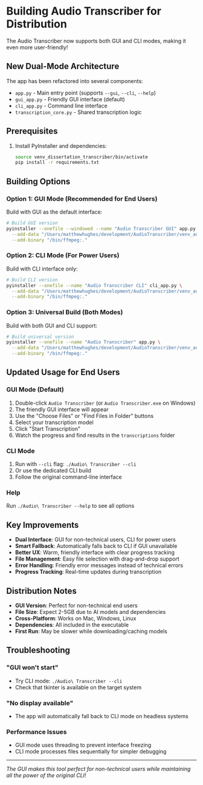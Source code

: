 # Building Audio Transcriber for Distribution

The Audio Transcriber now supports both GUI and CLI modes, making it even more user-friendly!

## New Dual-Mode Architecture

The app has been refactored into several components:
- `app.py` - Main entry point (supports `--gui`, `--cli`, `--help`)
- `gui_app.py` - Friendly GUI interface (default)
- `cli_app.py` - Command line interface  
- `transcription_core.py` - Shared transcription logic

## Prerequisites

1. Install PyInstaller and dependencies:
   ```bash
   source venv_dissertation_transcriber/bin/activate
   pip install -r requirements.txt
   ```

## Building Options

### Option 1: GUI Mode (Recommended for End Users)
Build with GUI as the default interface:

```bash
# Build GUI version
pyinstaller --onefile --windowed --name "Audio Transcriber GUI" app.py \
  --add-data "/Users/matthewhughes/development/AudioTranscriber/venv_audio/lib/python3.12/site-packages/whisper/assets:whisper/assets" \
  --add-binary "/bin/ffmpeg:."
```

### Option 2: CLI Mode (For Power Users)
Build with CLI interface only:

```bash
# Build CLI version
pyinstaller --onefile --name "Audio Transcriber CLI" cli_app.py \
  --add-data "/Users/matthewhughes/development/AudioTranscriber/venv_audio/lib/python3.12/site-packages/whisper/assets:whisper/assets" \
  --add-binary "/bin/ffmpeg:."
```

### Option 3: Universal Build (Both Modes)
Build with both GUI and CLI support:

```bash
# Build universal version
pyinstaller --onefile --name "Audio Transcriber" app.py \
  --add-data "/Users/matthewhughes/development/AudioTranscriber/venv_audio/lib/python3.12/site-packages/whisper/assets:whisper/assets" \
  --add-binary "/bin/ffmpeg:."
```

## Updated Usage for End Users

### GUI Mode (Default)
1. Double-click `Audio Transcriber` (or `Audio Transcriber.exe` on Windows)
2. The friendly GUI interface will appear
3. Use the "Choose Files" or "Find Files in Folder" buttons
4. Select your transcription model
5. Click "Start Transcription"
6. Watch the progress and find results in the `transcriptions` folder

### CLI Mode
1. Run with `--cli` flag: `./Audio\ Transcriber --cli`
2. Or use the dedicated CLI build
3. Follow the original command-line interface

### Help
Run `./Audio\ Transcriber --help` to see all options

## Key Improvements

- **Dual Interface**: GUI for non-technical users, CLI for power users
- **Smart Fallback**: Automatically falls back to CLI if GUI unavailable  
- **Better UX**: Warm, friendly interface with clear progress tracking
- **File Management**: Easy file selection with drag-and-drop support
- **Error Handling**: Friendly error messages instead of technical errors
- **Progress Tracking**: Real-time updates during transcription

## Distribution Notes

- **GUI Version**: Perfect for non-technical end users
- **File Size**: Expect 2-5GB due to AI models and dependencies
- **Cross-Platform**: Works on Mac, Windows, Linux
- **Dependencies**: All included in the executable
- **First Run**: May be slower while downloading/caching models

## Troubleshooting

### "GUI won't start"
- Try CLI mode: `./Audio\ Transcriber --cli` 
- Check that tkinter is available on the target system

### "No display available"
- The app will automatically fall back to CLI mode on headless systems

### Performance Issues  
- GUI mode uses threading to prevent interface freezing
- CLI mode processes files sequentially for simpler debugging

---

*The GUI makes this tool perfect for non-technical users while maintaining all the power of the original CLI!*

